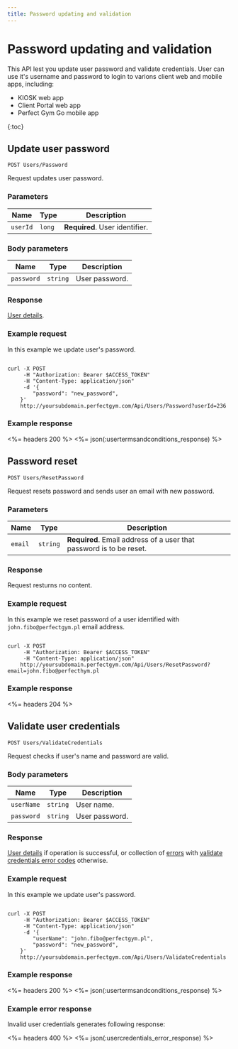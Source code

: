 ```yaml
---
title: Password updating and validation
---
```


# Password updating and validation

This API lest you update user password and validate credentials. User can use it's username and password to login to varions client web and mobile apps, including:
- KIOSK web app
- Client Portal web app
- Perfect Gym Go mobile app


{:toc}


## Update user password

    POST Users/Password

Request updates user password.


### Parameters

Name  	    | Type     		| Description
------------|---------------|------------
`userId`    |`long`    		| **Required**. User identifier.


### Body parameters

Name     			| Type    		| Description
--------------------|---------------|------------
`password`     		|`string`  		| User password.



### Response

[User details][UserDetailsProperties].


### Example request

In this example we update user's password.

``` command-line

curl -X POST 
	 -H "Authorization: Bearer $ACCESS_TOKEN" 
	 -H "Content-Type: application/json" 
	 -d '{
	    "password": "new_password",	    
	}' 
	http://yoursubdomain.perfectgym.com/Api/Users/Password?userId=236
```


### Example response

<%= headers 200 %>
<%= json(:usertermsandconditions_response) %>



## Password reset

	POST Users/ResetPassword

Request resets password and sends user an email with new password.


### Parameters

Name  	    | Type     		| Description
------------|---------------|------------
`email`     |`string`  		| **Required**. Email address of a user that password is to be reset.



### Response

Request resturns no content.


### Example request

In this example we reset password of a user identified with `john.fibo@perfectgym.pl` email address.

``` command-line

curl -X POST 
	 -H "Authorization: Bearer $ACCESS_TOKEN" 
	 -H "Content-Type: application/json" 	 
	http://yoursubdomain.perfectgym.com/Api/Users/ResetPassword?email=john.fibo@perfecthym.pl
```


### Example response

<%= headers 204 %>




## Validate user credentials

    POST Users/ValidateCredentials

Request checks if user's name and password are valid.


### Body parameters

Name     			| Type    		| Description
--------------------|---------------|------------
`userName`     		|`string`  		| User name.
`password`     		|`string`  		| User password.



### Response

[User details][UserDetailsProperties] if operation is successful, or collection of [errors][Error] with [validate credentials error codes][ValidateCredentialsErrorCode] otherwise.


### Example request

In this example we update user's password.

``` command-line

curl -X POST 
	 -H "Authorization: Bearer $ACCESS_TOKEN" 
	 -H "Content-Type: application/json" 
	 -d '{
	 	"userName": "john.fibo@perfectgym.pl",
	    "password": "new_password",	    
	}' 
	http://yoursubdomain.perfectgym.com/Api/Users/ValidateCredentials
```


### Example response

<%= headers 200 %>
<%= json(:usertermsandconditions_response) %>


### Example error response

Invalid user credentials generates following response:

<%= headers 400 %>
<%= json(:usercredentials_error_response) %>



[Error]: /appendix/datatypes/error
[UserDetailsProperties]: /api/users/userdetails#properties
[ValidateCredentialsErrorCode]: /appendix/errorcodes/validatecredentialserrorcode
